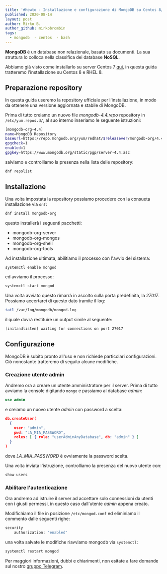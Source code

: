 ```yaml
---
title: '#howto - Installazione e configurazione di MongoDB su Centos 8/RHEL 8'
published: 2020-08-14
layout: post
author: Mirko B.
author_github: mirkobrombin
tags:
  - mongodb  - centos  - bash
---
```

**MongoDB** è un database non relazionale, basato su documenti. La sua struttura lo colloca nella classifica dei database **NoSQL**.

Abbiamo già visto come installarlo su server Centos 7 <a href="https://linuxhub.it/articles/howto-installazione-e-configurazione-di-mongodb-su-centos-7">qui</a>, in questa guida tratteremo l'installazione su Centos 8 e RHEL 8.

## Preparazione repository
In questa guida useremo la repository ufficiale per l'installazione, in modo da ottenere una versione aggiornata e stabile di MongoDB.

Prima di tutto creiamo un nuovo file *mongodb-4.4.repo* repository in `/etc/yum.repos.d/`, al suo interno inseriamo le seguente istruzioni:

```bash
[mongodb-org-4.4]
name=MongoDB Repository
baseurl=https://repo.mongodb.org/yum/redhat/$releasever/mongodb-org/4.4/x86_64/
gpgcheck=1
enabled=1
gpgkey=https://www.mongodb.org/static/pgp/server-4.4.asc
```

salviamo e controlliamo la presenza nella lista delle repository:

```bash
dnf repolist
```

## Installazione
Una volta impostata la repository possiamo procedere con la consueta installazione via `dnf`:

```bash
dnf install mongodb-org
```

questo installerà i seguenti pacchetti:

* mongodb-org-server
* mongodb-org-mongos
* mongodb-org-shell
* mongodb-org-tools

Ad installazione ultimata, abilitiamo il processo con l'avvio del sistema:

```bash
systemctl enable mongod
```

ed avviamo il processo:

```bash
systemctl start mongod
```

Una volta avviato questo rimarrà in ascolto sulla porta predefinita, la *27017*. Possiamo accertarci di questo dato tramite il log:

```bash
tail /var/log/mongodb/mongod.log
```

il quale dovrà restituire un output simile al seguente:

```bash
[initandlisten] waiting for connections on port 27017
```

## Configurazione
MongoDB è subito pronto all'uso e non richiede particolari configurazioni. Ciò nonostante tratteremo di seguito alcune modifiche.

### Creazione utente admin
Andremo ora a creare un utente amministratore per il server. Prima di tutto avviamo la console digitando `mongo` e passiamo al database *admin*:

```sql
use admin
```

e creiamo un nuovo utente *admin* con password a scelta:

```json
db.createUser(
  {
    user: "admin",
    pwd: "LA_MIA_PASSWORD",
    roles: [ { role: "userAdminAnyDatabase", db: "admin" } ]
  }
)
```

dove *LA_MIA_PASSWORD* è ovviamente la password scelta.

Una volta inviata l'istruzione, controlliamo la presenza del nuovo utente con:

```sql
show users
```

### Abilitare l'autenticazione
Ora andremo ad istruire il server ad accettare solo connessioni da utenti con i giusti permessi, in questo caso dall'utente *admin* appena creato.

Modifichiamo il file in posizione `/etc/mongod.conf` ed eliminiamo il commento dalle seguenti righe:

```bash
security
    authorization: "enabled"
```

una volta salvate le modifiche riavviamo mongodb via `systemctl`:

```bash
systemctl restart mongod
```

Per maggiori informazioni, dubbi e chiarimenti, non esitate a fare domande sul nostro [gruppo Telegram](https://t.me/linuxpeople).